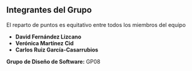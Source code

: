 ## Integrantes del Grupo

El reparto de puntos es equitativo entre todos los miembros del equipo

- **David Fernández Lizcano**  
- **Verónica Martínez Cid**  
- **Carlos Ruiz García-Casarrubios**

**Grupo de Diseño de Software:** GP08
